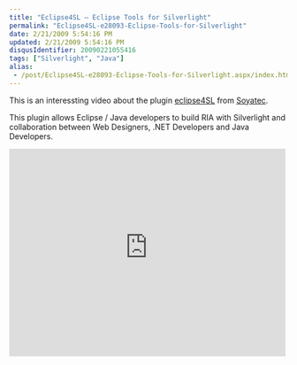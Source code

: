 ```yaml
---
title: "Eclipse4SL – Eclipse Tools for Silverlight"
permalink: "Eclipse4SL-e28093-Eclipse-Tools-for-Silverlight"
date: 2/21/2009 5:54:16 PM
updated: 2/21/2009 5:54:16 PM
disqusIdentifier: 20090221055416
tags: ["Silverlight", "Java"]
alias:
 - /post/Eclipse4SL-e28093-Eclipse-Tools-for-Silverlight.aspx/index.html
---
```

This is an interessting video about the plugin [eclipse4SL](http://www.eclipse4sl.org/) from [Soyatec](http://www.soyatec.com/).

This plugin allows Eclipse / Java developers to build RIA with Silverlight and collaboration between Web Designers, .NET Developers and Java Developers.
<!-- more -->

<iframe style="width: 500px; height: 375px" src="http://silverlight.services.live.com/invoke/66613/Eclipse%20Tools%20for%20Silverlight%20-%20Interoperability%20in%20action/iframe.html" frameborder="0" scrolling="no"></iframe>
